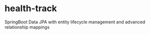 # health-track
SpringBoot Data JPA with entity lifecycle management and advanced relationship mappings
